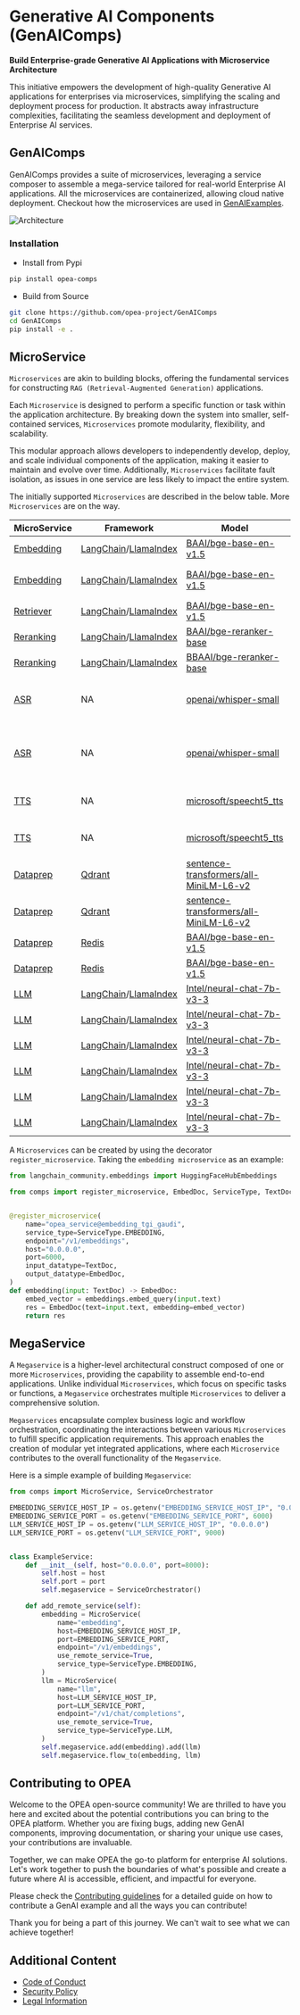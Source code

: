 # Generative AI Components (GenAIComps)

**Build Enterprise-grade Generative AI Applications with Microservice Architecture**

This initiative empowers the development of high-quality Generative AI applications for enterprises via microservices, simplifying the scaling and deployment process for production. It abstracts away infrastructure complexities, facilitating the seamless development and deployment of Enterprise AI services.

## GenAIComps

GenAIComps provides a suite of microservices, leveraging a service composer to assemble a mega-service tailored for real-world Enterprise AI applications. All the microservices are containerized, allowing cloud native deployment. Checkout how the microservices are used in [GenAIExamples](https://github.com/opea-project/GenAIExamples).

![Architecture](https://i.imgur.com/r5J0i8j.png)

### Installation

- Install from Pypi

```bash
pip install opea-comps
```

- Build from Source

```bash
git clone https://github.com/opea-project/GenAIComps
cd GenAIComps
pip install -e .
```

## MicroService

`Microservices` are akin to building blocks, offering the fundamental services for constructing `RAG (Retrieval-Augmented Generation)` applications.

Each `Microservice` is designed to perform a specific function or task within the application architecture. By breaking down the system into smaller, self-contained services, `Microservices` promote modularity, flexibility, and scalability.

This modular approach allows developers to independently develop, deploy, and scale individual components of the application, making it easier to maintain and evolve over time. Additionally, `Microservices` facilitate fault isolation, as issues in one service are less likely to impact the entire system.

The initially supported `Microservices` are described in the below table. More `Microservices` are on the way.

| MicroService                                  | Framework                                                                      | Model                                                                                                   | Serving                                                         | HW     | Description                           |
| --------------------------------------------- | ------------------------------------------------------------------------------ | ------------------------------------------------------------------------------------------------------- | --------------------------------------------------------------- | ------ | ------------------------------------- |
| [Embedding](./comps/embeddings/README.md)     | [LangChain](https://www.langchain.com)/[LlamaIndex](https://www.llamaindex.ai) | [BAAI/bge-base-en-v1.5](https://huggingface.co/BAAI/bge-base-en-v1.5)                                   | [TEI-Gaudi](https://github.com/huggingface/tei-gaudi)           | Gaudi2 | Embedding on Gaudi2                   |
| [Embedding](./comps/embeddings/README.md)     | [LangChain](https://www.langchain.com)/[LlamaIndex](https://www.llamaindex.ai) | [BAAI/bge-base-en-v1.5](https://huggingface.co/BAAI/bge-base-en-v1.5)                                   | [TEI](https://github.com/huggingface/text-embeddings-inference) | Xeon   | Embedding on Xeon CPU                 |
| [Retriever](./comps/retrievers/README.md)     | [LangChain](https://www.langchain.com)/[LlamaIndex](https://www.llamaindex.ai) | [BAAI/bge-base-en-v1.5](https://huggingface.co/BAAI/bge-base-en-v1.5)                                   | [TEI](https://github.com/huggingface/text-embeddings-inference) | Xeon   | Retriever on Xeon CPU                 |
| [Reranking](./comps/reranks/tei/README.md)    | [LangChain](https://www.langchain.com)/[LlamaIndex](https://www.llamaindex.ai) | [BAAI/bge-reranker-base](https://huggingface.co/BAAI/bge-reranker-base)                                 | [TEI-Gaudi](https://github.com/huggingface/tei-gaudi)           | Gaudi2 | Reranking on Gaudi2                   |
| [Reranking](./comps/reranks/tei/README.md)    | [LangChain](https://www.langchain.com)/[LlamaIndex](https://www.llamaindex.ai) | [BBAAI/bge-reranker-base](https://huggingface.co/BAAI/bge-reranker-base)                                | [TEI](https://github.com/huggingface/text-embeddings-inference) | Xeon   | Reranking on Xeon CPU                 |
| [ASR](./comps/asr/src/README.md)              | NA                                                                             | [openai/whisper-small](https://huggingface.co/openai/whisper-small)                                     | NA                                                              | Gaudi2 | Audio-Speech-Recognition on Gaudi2    |
| [ASR](./comps/asr/src/README.md)              | NA                                                                             | [openai/whisper-small](https://huggingface.co/openai/whisper-small)                                     | NA                                                              | Xeon   | Audio-Speech-RecognitionS on Xeon CPU |
| [TTS](./comps/tts/speecht5/README.md)         | NA                                                                             | [microsoft/speecht5_tts](https://huggingface.co/microsoft/speecht5_tts)                                 | NA                                                              | Gaudi2 | Text-To-Speech on Gaudi2              |
| [TTS](./comps/tts/speecht5/README.md)         | NA                                                                             | [microsoft/speecht5_tts](https://huggingface.co/microsoft/speecht5_tts)                                 | NA                                                              | Xeon   | Text-To-Speech on Xeon CPU            |
| [Dataprep](./comps/dataprep/README.md)        | [Qdrant](https://qdrant.tech/)                                                 | [sentence-transformers/all-MiniLM-L6-v2](https://huggingface.co/sentence-transformers/all-MiniLM-L6-v2) | NA                                                              | Gaudi2 | Dataprep on Gaudi2                    |
| [Dataprep](./comps/dataprep/README.md)        | [Qdrant](https://qdrant.tech/)                                                 | [sentence-transformers/all-MiniLM-L6-v2](https://huggingface.co/sentence-transformers/all-MiniLM-L6-v2) | NA                                                              | Xeon   | Dataprep on Xeon CPU                  |
| [Dataprep](./comps/dataprep/README.md)        | [Redis](https://redis.io/)                                                     | [BAAI/bge-base-en-v1.5](https://huggingface.co/BAAI/bge-base-en-v1.5)                                   | NA                                                              | Gaudi2 | Dataprep on Gaudi2                    |
| [Dataprep](./comps/dataprep/README.md)        | [Redis](https://redis.io/)                                                     | [BAAI/bge-base-en-v1.5](https://huggingface.co/BAAI/bge-base-en-v1.5)                                   | NA                                                              | Xeon   | Dataprep on Xeon CPU                  |
| [LLM](./comps/llms/text-generation/README.md) | [LangChain](https://www.langchain.com)/[LlamaIndex](https://www.llamaindex.ai) | [Intel/neural-chat-7b-v3-3](https://huggingface.co/Intel/neural-chat-7b-v3-3)                           | [TGI Gaudi](https://github.com/huggingface/tgi-gaudi)           | Gaudi2 | LLM on Gaudi2                         |
| [LLM](./comps/llms/text-generation/README.md) | [LangChain](https://www.langchain.com)/[LlamaIndex](https://www.llamaindex.ai) | [Intel/neural-chat-7b-v3-3](https://huggingface.co/Intel/neural-chat-7b-v3-3)                           | [TGI](https://github.com/huggingface/text-generation-inference) | Xeon   | LLM on Xeon CPU                       |
| [LLM](./comps/llms/text-generation/README.md) | [LangChain](https://www.langchain.com)/[LlamaIndex](https://www.llamaindex.ai) | [Intel/neural-chat-7b-v3-3](https://huggingface.co/Intel/neural-chat-7b-v3-3)                           | [Ray Serve](https://github.com/ray-project/ray)                 | Gaudi2 | LLM on Gaudi2                         |
| [LLM](./comps/llms/text-generation/README.md) | [LangChain](https://www.langchain.com)/[LlamaIndex](https://www.llamaindex.ai) | [Intel/neural-chat-7b-v3-3](https://huggingface.co/Intel/neural-chat-7b-v3-3)                           | [Ray Serve](https://github.com/ray-project/ray)                 | Xeon   | LLM on Xeon CPU                       |
| [LLM](./comps/llms/text-generation/README.md) | [LangChain](https://www.langchain.com)/[LlamaIndex](https://www.llamaindex.ai) | [Intel/neural-chat-7b-v3-3](https://huggingface.co/Intel/neural-chat-7b-v3-3)                           | [vLLM](https://github.com/vllm-project/vllm/)                   | Gaudi2 | LLM on Gaudi2                         |
| [LLM](./comps/llms/text-generation/README.md) | [LangChain](https://www.langchain.com)/[LlamaIndex](https://www.llamaindex.ai) | [Intel/neural-chat-7b-v3-3](https://huggingface.co/Intel/neural-chat-7b-v3-3)                           | [vLLM](https://github.com/vllm-project/vllm/)                   | Xeon   | LLM on Xeon CPU                       |

A `Microservices` can be created by using the decorator `register_microservice`. Taking the `embedding microservice` as an example:

```python
from langchain_community.embeddings import HuggingFaceHubEmbeddings

from comps import register_microservice, EmbedDoc, ServiceType, TextDoc


@register_microservice(
    name="opea_service@embedding_tgi_gaudi",
    service_type=ServiceType.EMBEDDING,
    endpoint="/v1/embeddings",
    host="0.0.0.0",
    port=6000,
    input_datatype=TextDoc,
    output_datatype=EmbedDoc,
)
def embedding(input: TextDoc) -> EmbedDoc:
    embed_vector = embeddings.embed_query(input.text)
    res = EmbedDoc(text=input.text, embedding=embed_vector)
    return res
```

## MegaService

A `Megaservice` is a higher-level architectural construct composed of one or more `Microservices`, providing the capability to assemble end-to-end applications. Unlike individual `Microservices`, which focus on specific tasks or functions, a `Megaservice` orchestrates multiple `Microservices` to deliver a comprehensive solution.

`Megaservices` encapsulate complex business logic and workflow orchestration, coordinating the interactions between various `Microservices` to fulfill specific application requirements. This approach enables the creation of modular yet integrated applications, where each `Microservice` contributes to the overall functionality of the `Megaservice`.

Here is a simple example of building `Megaservice`:

```python
from comps import MicroService, ServiceOrchestrator

EMBEDDING_SERVICE_HOST_IP = os.getenv("EMBEDDING_SERVICE_HOST_IP", "0.0.0.0")
EMBEDDING_SERVICE_PORT = os.getenv("EMBEDDING_SERVICE_PORT", 6000)
LLM_SERVICE_HOST_IP = os.getenv("LLM_SERVICE_HOST_IP", "0.0.0.0")
LLM_SERVICE_PORT = os.getenv("LLM_SERVICE_PORT", 9000)


class ExampleService:
    def __init__(self, host="0.0.0.0", port=8000):
        self.host = host
        self.port = port
        self.megaservice = ServiceOrchestrator()

    def add_remote_service(self):
        embedding = MicroService(
            name="embedding",
            host=EMBEDDING_SERVICE_HOST_IP,
            port=EMBEDDING_SERVICE_PORT,
            endpoint="/v1/embeddings",
            use_remote_service=True,
            service_type=ServiceType.EMBEDDING,
        )
        llm = MicroService(
            name="llm",
            host=LLM_SERVICE_HOST_IP,
            port=LLM_SERVICE_PORT,
            endpoint="/v1/chat/completions",
            use_remote_service=True,
            service_type=ServiceType.LLM,
        )
        self.megaservice.add(embedding).add(llm)
        self.megaservice.flow_to(embedding, llm)
```

## Contributing to OPEA

Welcome to the OPEA open-source community! We are thrilled to have you here and excited about the potential contributions you can bring to the OPEA platform. Whether you are fixing bugs, adding new GenAI components, improving documentation, or sharing your unique use cases, your contributions are invaluable.

Together, we can make OPEA the go-to platform for enterprise AI solutions. Let's work together to push the boundaries of what's possible and create a future where AI is accessible, efficient, and impactful for everyone.

Please check the [Contributing guidelines](https://github.com/opea-project/docs/tree/main/community/CONTRIBUTING.md) for a detailed guide on how to contribute a GenAI example and all the ways you can contribute!

Thank you for being a part of this journey. We can't wait to see what we can achieve together!

## Additional Content

- [Code of Conduct](https://github.com/opea-project/docs/tree/main/community/CODE_OF_CONDUCT.md)
- [Security Policy](https://github.com/opea-project/docs/tree/main/community/SECURITY.md)
- [Legal Information](LEGAL_INFORMATION.md)
